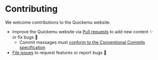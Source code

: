 # Contributing

We welcome contributions to the Quickemu website.

- Improve the Quickemu website via [Pull requests](https://github.com/quickemu-project/quickemu-project.github.io/pulls) to add new content ✨ or fix bugs 🐞 
  - Commit messages must [conform to the Conventional Commits specification](https://www.conventionalcommits.org/)
- [File issues](https://github.com/quickemu-project/quickemu-project.github.io/issues) to request features or report bugs 📁
